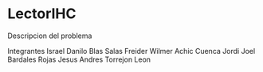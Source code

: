 # LectorIHC
Descripcion del problema

Integrantes 
Israel Danilo Blas Salas
Freider Wilmer Achic Cuenca
Jordi Joel Bardales Rojas
Jesus Andres Torrejon Leon

